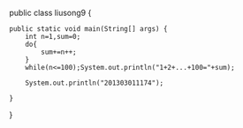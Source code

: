 public class liusong9 {

	public static void main(String[] args) {
		int n=1,sum=0;
		do{
			sum+=n++;
		}
		while(n<=100);System.out.println("1+2+...+100="+sum);
		
		System.out.println("201303011174");

	}

}
